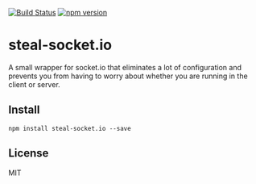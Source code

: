 [![Build Status](https://travis-ci.org/stealjs/steal-socket.io.svg?branch=master)](https://travis-ci.org/stealjs/steal-socket.io)
[![npm version](https://badge.fury.io/js/steal-socket.io.svg)](http://badge.fury.io/js/steal-socket.io)

# steal-socket.io

A small wrapper for socket.io that eliminates a lot of configuration and prevents you from having to worry about whether you are running in the client or server.

## Install

```shell
npm install steal-socket.io --save
```

## License

MIT
